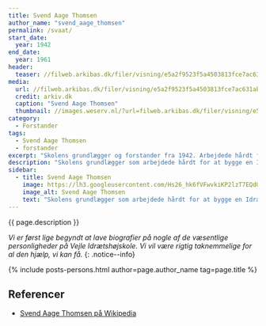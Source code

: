 ```yaml
---
title: Svend Aage Thomsen
author_name: "svend_aage_thomsen"
permalink: /svaat/
start_date: 
  year: 1942
end_date:
  year: 1961
header:
  teaser: //filweb.arkibas.dk/filer/visning/e5a2f9523f5a4503813fce7ac631abc8
media: 
  url: //filweb.arkibas.dk/filer/visning/e5a2f9523f5a4503813fce7ac631abc8
  credit: arkiv.dk
  caption: "Svend Aage Thomsen"
  thumbnail: //images.weserv.nl/?url=filweb.arkibas.dk/filer/visning/e5a2f9523f5a4503813fce7ac631abc8
category:
  - Forstander
tags:
  - Svend Aage Thomsen
  - forstander
excerpt: "Skolens grundlægger og forstander fra 1942. Arbejdede hårdt for at bygge en Idrætsskole. Det blev hans store mission, og efter slidsomt arbejdede kunne han se sin vision stå der i 1958 - desværre kun kort før hans alt for tidlige død i 1961."
description: "Skolens grundlægger som arbejdede hårdt for at bygge en Idrætsskole, der kunne forbedre uddannelsen af idrætsledere i Jylland. Det blev hans store mission, og efter slidsomt arbejdede kunne han se sin vision stå der i 1958 - desværre kort før hans alt for tidlige død i 1961."
sidebar:
  - title: Svend Aage Thomsen
    image: https://lh3.googleusercontent.com/Hs26_hk6fVFwvkiKP2lzT7EQdUXfxkexuyKPM7C-pVeoBUnnBBKfor-S7F_agHe0DjyHzxA0I-jM6e7y3O-r1k4uJZNMcxecbdOKCrO7XShZ6wu9dEpSJuVOkG91sju-8TJnI8Tt2g
    image_alt: Svend Aage Thomsen
    text: "Skolens grundlægger som arbejdede hårdt for at bygge en Idrætsskole, der kunne forbedre uddannelsen af idrætsledere i Jylland. Det blev hans store mission, og efter slidsomt arbejdede kunne han se sin vision stå der i 1958 - desværre kort før hans alt for tidlige død i 1961."
---
```


{{ page.description }}

_Vi er først lige begyndt at lave biografier på nogle af de væsentlige personligheder på Vejle Idrætshøjskole. Vi vil være rigtig taknemmelige for al den hjælp, vi kan få._
{: .notice--info}

{% include posts-persons.html author=page.author_name tag=page.title %}

## Referencer

- [Svend Aage Thomsen på Wikipedia](https://da.wikipedia.org/wiki/Svend_Aage_Thomsen)
